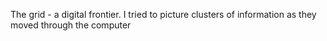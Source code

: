 The grid - a digital frontier. I tried to picture clusters of information as they moved through the computer
